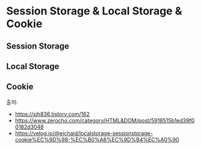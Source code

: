# Session Storage & Local Storage & Cookie

## Session Storage

## Local Storage

## Cookie

출처:

- https://sjh836.tistory.com/162
- https://www.zerocho.com/category/HTML&DOM/post/5918515b1ed39f00182d3048
- https://velog.io/@ejchaid/localstorage-sessionstorage-cookie%EC%9D%98-%EC%B0%A8%EC%9D%B4%EC%A0%90
